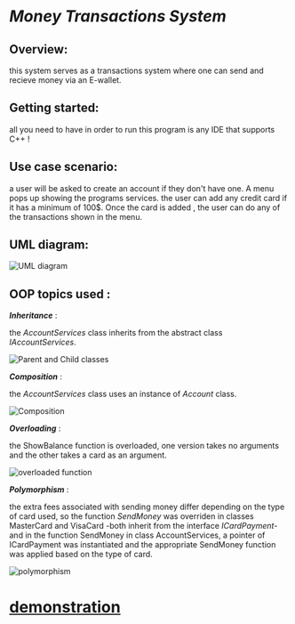 # ***Money Transactions System***

## Overview:
this system serves as a transactions system where one can send and recieve money via an E-wallet.

## Getting started:
all you need to have in order to run this program is any IDE that supports C++ !
                    
## Use case scenario:
a user will be asked to create an account if they don't have one. A menu pops up showing the programs services.
the user can add any credit card if it has a minimum of 100$. Once the card is added , the user can do any of the transactions shown in the menu.

## UML diagram:
![UML diagram](https://github.com/Heba-Islam/Money-Transactions-System/assets/138635164/84ece959-7f9b-4e16-a2eb-f94e53d8dfbf)

## OOP topics used :
***Inheritance*** :

the *AccountServices* class inherits from the abstract class *IAccountServices*.

![Parent and Child classes](https://github.com/Heba-Islam/Money-Transactions-System/assets/138635164/12cdcefc-1b89-44fd-b6c6-5e951cc5c5dc)

***Composition*** :

the *AccountServices* class uses an instance of *Account* class.

![Composition](https://github.com/Heba-Islam/Money-Transactions-System/assets/138635164/1e0b74f2-c31b-4d1c-b894-023eb6477d09)

***Overloading*** :

the ShowBalance function is overloaded, one version takes no arguments and the other takes a card as an argument.

![overloaded function](https://github.com/Heba-Islam/Money-Transactions-System/assets/138635164/af95c86d-5558-4fbd-a962-9f50addef43a)

***Polymorphism*** :

the extra fees associated with sending money differ depending on the type of card used, so the function *SendMoney* was overriden in classes MasterCard and VisaCard -both inherit from the interface *ICardPayment*-and in the function SendMoney in class AccountServices, a pointer of ICardPayment was instantiated and the appropriate SendMoney function was applied based on the type of card.

![polymorphism](https://github.com/Heba-Islam/Money-Transactions-System/assets/138635164/73b70a5b-919f-49e5-bafe-d3f5218a8cf7)

# [demonstration](https://drive.google.com/file/d/13JyNvJF-jx46K9zNku52Kk2dEwyag1Vz/view?usp=drivesdkhttps://github.com/Heba-Islam/Money-Transactions-System)










